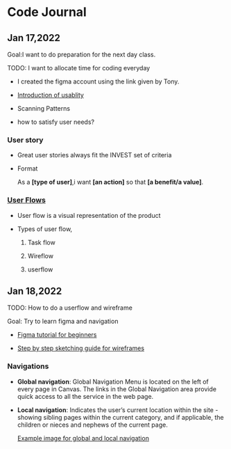 # Code Journal

## Jan 17,2022

Goal:I want to do preparation for the next day class.

TODO: I want to allocate time for coding everyday

  * I created the figma account using the link given by Tony.
  
  * [Introduction of usablity](https://www.nngroup.com/articles/usability-101-introduction-to-usability/)
 
  * Scanning Patterns

  * how to satisfy user needs?

### User story
 
  * Great user stories always fit the INVEST set of criteria

  * Format
       
       As a **[type of user]**,i want **[an action]** so that **[a benefit/a value]**.

### [User Flows](https://careerfoundry.com/en/blog/ux-design/what-are-user-flows/)
   
   * User flow is a visual representation of the product

   * Types of user flow,
      
       1. Task flow

       2. Wireflow

       3. userflow

## Jan 18,2022

  TODO: How to do a userflow and wireframe

  Goal: Try to learn figma and navigation

   * [Figma tutorial for beginners](https://www.youtube.com/watch?v=dXQ7IHkTiMM&list=PLXDU_eVOJTx7QHLShNqIXL1Cgbxj7HlN4&index=2)

   * [Step by step sketching guide for wireframes](https://www.nngroup.com/articles/draw-wireframe-even-if-you-cant-draw/)

### Navigations
   
   * **Global navigation**:  Global Navigation Menu is located on the 
     left of every page in Canvas. The links in the Global Navigation area provide quick access to all the service in the web page.
    
   * **Local navigation**:  Indicates the user’s current location within 
     the site - showing sibling pages within the current category, and if applicable, the children or nieces and nephews of the current 
     page.

      [Example image for global and local navigation](https://github.com/Mahalakshmi-24/code-journal1/blob/main/image/navigation.png)